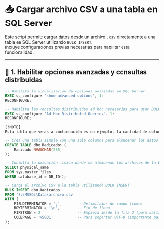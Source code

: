 # 📥 Cargar archivo CSV a una tabla en SQL Server

Este script permite cargar datos desde un archivo `.csv` directamente a una tabla en SQL Server utilizando `BULK INSERT`.  
Incluye configuraciones previas necesarias para habilitar esta funcionalidad.

---

## 🔧 1. Habilitar opciones avanzadas y consultas distribuidas

```sql
-- Habilita la visualización de opciones avanzadas en SQL Server
EXEC sp_configure 'show advanced options', 1;
RECONFIGURE;

-- Habilita las consultas distribuidas ad hoc necesarias para usar BULK INSERT desde archivos
EXEC sp_configure 'Ad Hoc Distributed Queries', 1;
RECONFIGURE;

[!NOTE]
Esta tabla que veras a continuaciòn es un ejemplo, la cantidad de columnas depende de la necesidad.

-- Crea una tabla simple con una sola columna para almacenar los datos importados
CREATE TABLE dbo.Radicados (
    Radicado NVARCHAR(255)
);

-- Consulta la ubicación física donde se almacenan los archivos de la base de datos
SELECT physical_name
FROM sys.master_files
WHERE database_id = DB_ID();

-- Carga el archivo CSV a la tabla utilizando BULK INSERT
BULK INSERT dbo.Radicados
FROM 'E:\MSSQL\Data\archivo.csv'
WITH (
    FIELDTERMINATOR = ',',       -- Delimitador de campo (coma)
    ROWTERMINATOR = '\n',        -- Fin de línea
    FIRSTROW = 2,                -- Empieza desde la fila 2 (para saltar encabezados)
    CODEPAGE = '65001'           -- Para soportar UTF-8 (importante para caracteres especiales)
);
